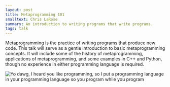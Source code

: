 ```yaml
---
layout: post
title: Metaprogramming 101
smalltext: Chris LaRose
summary: An introduction to writing programs that write programs.
tags: talk
---
```


Metaprogramming is the practice of writing programs that produce new code. This
talk will serve as a gentle introduction to basic metaprogramming concepts. It
will include some of the history of metaprogramming, applications of
metaprogramming, and some examples in C++ and Python, though no experience in
either programming language is required.

![Yo dawg, I heard you like programming, so I put a programming language in
your programming language so you program while you
program](http://i.imgur.com/mXU2svq.png)
